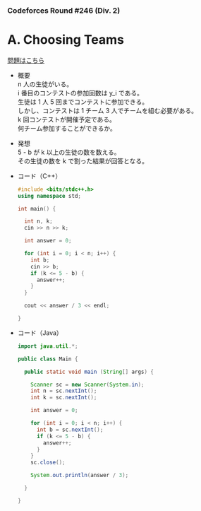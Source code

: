 ### Codeforces Round #246 (Div. 2)

# A. Choosing Teams

  [問題はこちら](https://codeforces.com/problemset/problem/432/A)
  
- 概要<br>
  n 人の生徒がいる。<br>
  i 番目のコンテストの参加回数は y_i である。<br>
  生徒は 1 人 5 回までコンテストに参加できる。<br>
  しかし、コンテストは 1 チーム 3 人でチームを組む必要がある。<br>
  k 回コンテストが開催予定である。<br>
  何チーム参加することができるか。
  
  
- 発想<br>
  5 - b が k 以上の生徒の数を数える。<br>
  その生徒の数を k で割った結果が回答となる。
  
  
- コード（C++）

  ```cpp
  #include <bits/stdc++.h>
  using namespace std;

  int main() {

    int n, k;
    cin >> n >> k;

    int answer = 0;

    for (int i = 0; i < n; i++) {
      int b;
      cin >> b;
      if (k <= 5 - b) {
        answer++;
      }
    }

    cout << answer / 3 << endl;

  }
  ```
  
- コード（Java）

  ```java
  import java.util.*;

  public class Main {

    public static void main (String[] args) {

      Scanner sc = new Scanner(System.in);
      int n = sc.nextInt();
      int k = sc.nextInt();

      int answer = 0;

      for (int i = 0; i < n; i++) {
        int b = sc.nextInt();
        if (k <= 5 - b) {
          answer++;
        }
      }
      sc.close();

      System.out.println(answer / 3);

    }

  }
  ```
    